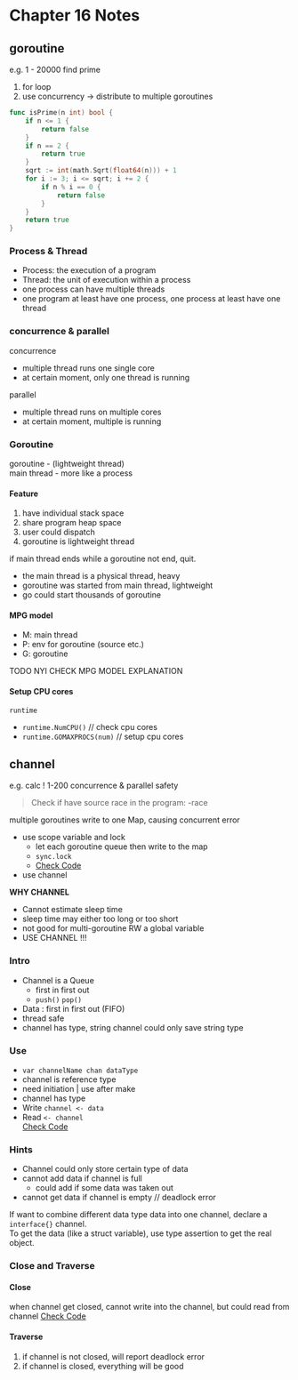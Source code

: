 # Chapter 16 Notes

## goroutine

e.g. 1 - 20000 find prime
1. for loop
2. use concurrency -> distribute to multiple goroutines
```go
func isPrime(n int) bool {
	if n <= 1 {
		return false
	}
	if n == 2 {
		return true
	}
	sqrt := int(math.Sqrt(float64(n))) + 1
	for i := 3; i <= sqrt; i += 2 {
		if n % i == 0 {
			return false
		}
	}
	return true
}
```

### Process & Thread
- Process: the execution of a program
- Thread: the unit of execution within a process 
- one process can have multiple threads
- one program at least have one process, one process at least have one thread

### concurrence & parallel
concurrence 
- multiple thread runs one single core
- at certain moment, only one thread is running

parallel 
- multiple thread runs on multiple cores
- at certain moment, multiple is running 

### Goroutine
goroutine - (lightweight thread)  
main thread - more like a process

#### Feature
1. have individual stack space
2. share program heap space
3. user could dispatch
4. goroutine is lightweight thread

if main thread ends while a goroutine not end, quit.
- the main thread is a physical thread, heavy
- goroutine was started from main thread, lightweight
- go could start thousands of goroutine

#### MPG model
- M: main thread
- P: env for goroutine (source etc.)
- G: goroutine

TODO NYI CHECK MPG MODEL EXPLANATION

#### Setup CPU cores
`runtime`
- `runtime.NumCPU()` // check cpu cores
- `runtime.GOMAXPROCS(num)` // setup cpu cores

## channel

e.g. calc ! 1-200
concurrence & parallel safety

> Check if have source race in the program: -race

multiple goroutines write to one Map, causing concurrent error
- use scope variable and lock
    - let each goroutine queue then write to the map
    - `sync.lock`
    - [Check Code](goroutine03/main/main.go)
- use channel

**WHY CHANNEL**
- Cannot estimate sleep time
- sleep time may either too long or too short
- not good for multi-goroutine RW a global variable
- USE CHANNEL !!!

### Intro
- Channel is a Queue
    - first in first out
    - `push()` `pop()`
- Data : first in first out (FIFO)
- thread safe
- channel has type, string channel could only save string type

### Use
- `var channelName chan dataType`
- channel is reference type
- need initiation | use after make
- channel has type
- Write `channel <- data`
- Read `<- channel`  
[Check Code](channel01/main/main.go)
  
### Hints
- Channel could only store certain type of data
- cannot add data if channel is full
    - could add if some data was taken out
- cannot get data if channel is empty // deadlock error

If want to combine different data type data into one channel, declare a `interface{}` channel.   
To get the data (like a struct variable), use type assertion to get the real object.

### Close and Traverse

#### Close
when channel get closed, cannot write into the channel, but could read from channel
[Check Code](channel04_close/main/main.go)

#### Traverse
1. if channel is not closed, will report deadlock error
2. if channel is closed, everything will be good
